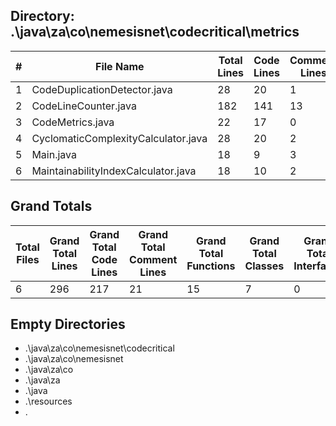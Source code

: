 
## Directory: .\java\za\co\nemesisnet\codecritical\metrics

| # | File Name | Total Lines | Code Lines | Comment Lines | Function Count | Class Count | Interface Count | Duplicate Count | Maintainability Index | Cyclomatic Complexity |
|---|-----------|-------------|------------|---------------|----------------|-------------|------------------|------------------|------------------------|-----------------------|
| 1 | CodeDuplicationDetector.java | 28 | 20 | 1 | 1 | 1 | 0 | 1 | 100,00 | 5 |
| 2 | CodeLineCounter.java | 182 | 141 | 13 | 6 | 2 | 0 | 4 | 100,00 | 43 |
| 3 | CodeMetrics.java | 22 | 17 | 0 | 4 | 1 | 0 | 1 | 100,00 | 6 |
| 4 | CyclomaticComplexityCalculator.java | 28 | 20 | 2 | 2 | 1 | 0 | 1 | 100,00 | 22 |
| 5 | Main.java | 18 | 9 | 3 | 1 | 1 | 0 | 1 | 100,00 | 2 |
| 6 | MaintainabilityIndexCalculator.java | 18 | 10 | 2 | 1 | 1 | 0 | 1 | 100,00 | 5 |

## Grand Totals

| Total Files | Grand Total Lines | Grand Total Code Lines | Grand Total Comment Lines | Grand Total Functions | Grand Total Classes | Grand Total Interfaces |
|-------------|-------------------|------------------------|---------------------------|-----------------------|---------------------|------------------------|
| 6 | 296 | 217 | 21 | 15 | 7 | 0 |

## Empty Directories

 - .\java\za\co\nemesisnet\codecritical
 - .\java\za\co\nemesisnet
 - .\java\za\co
 - .\java\za
 - .\java
 - .\resources
 - .
